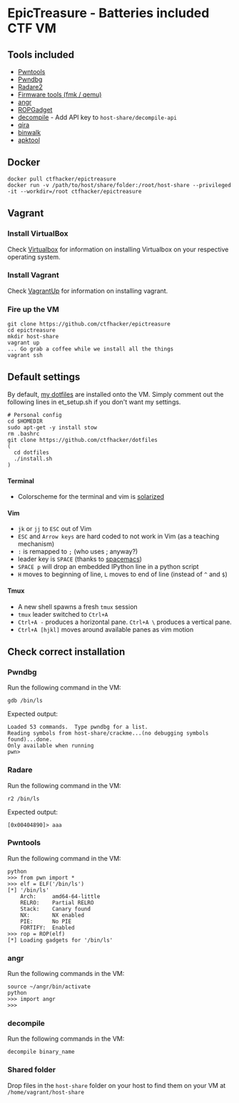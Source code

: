 # EpicTreasure - Batteries included CTF VM

## Tools included
* [Pwntools](https://github.com/Gallopsled/pwntools)
* [Pwndbg](https://github.com/zachriggle/pwndbg)
* [Radare2](https://github.com/radare/radare2)
* [Firmware tools (fmk / qemu)](http://reverseengineering.stackexchange.com/questions/8829/cross-debugging-for-mips-elf-with-qemu-toolchain)
* [angr](https://github.com/angr/angr)
* [ROPGadget](https://github.com/JonathanSalwan/ROPgadget)
* [decompile](https://retdec.com/) - Add API key to `host-share/decompile-api`
* [qira](https://qira.me)
* [binwalk](https://github.com/devttys0/binwalk)
* [apktool](http://ibotpeaches.github.io/Apktool/)

## Docker

```
docker pull ctfhacker/epictreasure
docker run -v /path/to/host/share/folder:/root/host-share --privileged -it --workdir=/root ctfhacker/epictreasure
```

## Vagrant

### Install VirtualBox
Check [Virtualbox](https://www.virtualbox.org/wiki/Downloads) for information on installing Virtualbox on your respective operating system.

### Install Vagrant
Check [VagrantUp](https://www.vagrantup.com/downloads.html) for information on installing vagrant.

### Fire up the VM
```
git clone https://github.com/ctfhacker/epictreasure
cd epictreasure
mkdir host-share
vagrant up
... Go grab a coffee while we install all the things
vagrant ssh
```

## Default settings
By default, [my dotfiles](http://github.com/ctfhacker/dotfiles) are installed onto the VM. Simply comment out the following lines in et_setup.sh if you don't want my settings.

```
# Personal config
cd $HOMEDIR
sudo apt-get -y install stow
rm .bashrc
git clone https://github.com/ctfhacker/dotfiles
(
  cd dotfiles
  ./install.sh
)
```

#### Terminal
* Colorscheme for the terminal and vim is [solarized](https://github.com/altercation/solarized)

#### Vim
* `jk` or `jj` to `ESC` out of Vim 
* `ESC` and `Arrow keys` are hard coded to not work in Vim (as a teaching mechanism)
* `:` is remapped to `;` (who uses ; anyway?)
* leader key is `SPACE` (thanks to [spacemacs](https://github.com/syl20bnr/spacemacs))
* `SPACE p` will drop an embedded IPython line in a python script
* `H` moves to beginning of line, `L` moves to end of line (instead of `^` and `$`)

#### Tmux
* A new shell spawns a fresh `tmux` session
* `tmux` leader switched to `Ctrl+A`
* `Ctrl+A -` produces a horizontal pane. `Ctrl+A \` produces a vertical pane.
* `Ctrl+A [hjkl]` moves around available panes as vim motion

## Check correct installation

### Pwndbg

Run the following command in the VM:
```
gdb /bin/ls
```

Expected output:
```
Loaded 53 commands.  Type pwndbg for a list.
Reading symbols from host-share/crackme...(no debugging symbols found)...done.
Only available when running
pwn>
```

### Radare

Run the following command in the VM:
```
r2 /bin/ls
```

Expected output:
```
[0x00404890]> aaa
```

### Pwntools

Run the following command in the VM:
```
python
>>> from pwn import *
>>> elf = ELF('/bin/ls')
[*] '/bin/ls'
    Arch:     amd64-64-little
    RELRO:    Partial RELRO
    Stack:    Canary found
    NX:       NX enabled
    PIE:      No PIE
    FORTIFY:  Enabled
>>> rop = ROP(elf)
[*] Loading gadgets for '/bin/ls'
```

### angr

Run the following commands in the VM:
```
source ~/angr/bin/activate
python
>>> import angr
>>>
```

### decompile

Run the following commands in the VM:
```
decompile binary_name
```


### Shared folder

Drop files in the `host-share` folder on your host to find them on your VM at `/home/vagrant/host-share`
